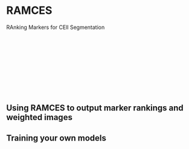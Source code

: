 # RAMCES

RAnking Markers for CEll Segmentation

<object data="methods_fig.pdf" type="application/pdf">
    <embed src="methods_fig.pdf">
    </embed>
</object>

## Using RAMCES to output marker rankings and weighted images

## Training your own models

